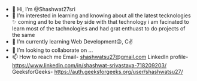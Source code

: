 - 👋 Hi, I’m @Shashwat27sri
- 👀 I’m interested in learning and knowing about all the latest tecknologies ✨ coming 
and to be there by side with that technology i am facinated to learn most of the tachnologies
and had grat enthuast to do projects of the same
- 🌱 I’m currently learning Web Development😉, C✌
- 💞️ I’m looking to collaborate on ...
- 📫 How to reach me 
Email- shashwatsu27@gmail.com
LinkedIn profile- https://www.linkedin.com/in/shashwat-srivastava-718209203/
GeeksforGeeks- https://auth.geeksforgeeks.org/user/shashwatsu27/
                     
<!---
Shashwat27sri/Shashwat27sri is a ✨ special ✨ repository because its `README.md` (this file) appears on your GitHub profile.
You can click the Preview link to take a look at your changes.
--->
